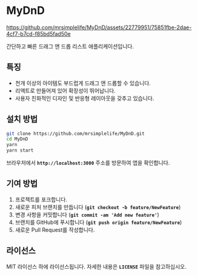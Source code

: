 # **MyDnD**

https://github.com/mrsimplelife/MyDnD/assets/22779951/75851fbe-2dae-4cf7-b7cd-f85bd5fad50e

간단하고 빠른 드래그 앤 드롭 리스트 애플리케이션입니다.

## **특징**

- 천개 이상의 아이템도 부드럽게 드래그 앤 드롭할 수 있습니다.
- 리액트로 만들어져 있어 확장성이 뛰어납니다.
- 사용자 친화적인 디자인 및 반응형 레이아웃을 갖추고 있습니다.

## **설치 방법**

```bash
git clone https://github.com/mrsimplelife/MyDnD.git
cd MyDnD
yarn
yarn start
```

브라우저에서 **`http://localhost:3000`** 주소를 방문하여 앱을 확인합니다.

## **기여 방법**

1. 프로젝트를 포크합니다.
2. 새로운 피처 브랜치를 만듭니다 (**`git checkout -b feature/NewFeature`**)
3. 변경 사항을 커밋합니다 (**`git commit -am 'Add new feature'`**)
4. 브랜치를 GitHub에 푸시합니다 (**`git push origin feature/NewFeature`**)
5. 새로운 Pull Request를 작성합니다.

## **라이선스**

MIT 라이선스 하에 라이선스됩니다. 자세한 내용은 **`LICENSE`** 파일을 참고하십시오.
